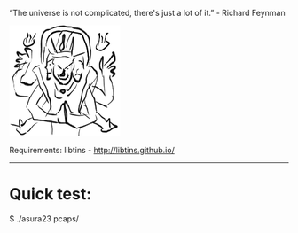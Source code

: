 “The universe is not complicated, there's just a lot of it.”  - Richard Feynman

<img src="asura.jpeg" width=200 height=200>

Requirements: libtins - http://libtins.github.io/

<hr>

# Quick test:

$ ./asura23 pcaps/